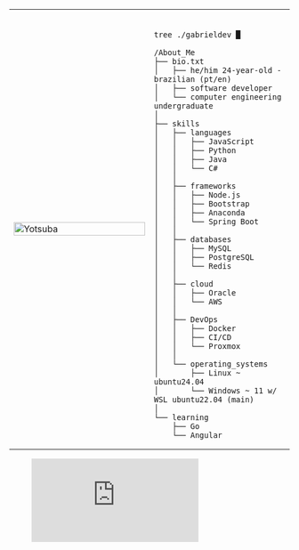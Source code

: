 <table>
  <tr>
    <td style="width: 50%;">
      <img src="https://i.imgur.com/wTF8MkU.jpeg" alt="Yotsuba" align="center" style="width: 100%; border: none;"/>
    </td>
    <td style="width: 50%; vertical-align: top;">
      <p style="font-family: 'Courier New', monospace; font-size: 35px; font-weight: bold; color: #333;">
        
	tree ./gabrieldev █
 </p>
      
    /About_Me
    ├── bio.txt
    │   ├── he/him 24-year-old - brazilian (pt/en)
    │   ├── software developer
    │   └── computer engineering undergraduate
    │
    ├── skills
    │   ├── languages
    │   │   ├── JavaScript
    │   │   ├── Python
    │   │   ├── Java
    │   │   └── C#
    │   │
    │   ├── frameworks
    │   │   ├── Node.js
    │   │   ├── Bootstrap
    │   │   ├── Anaconda
    │   │   └── Spring Boot	
    │   │ 
    │   ├── databases
    │   │   ├── MySQL
	│   │   ├── PostgreSQL
    │   │   └── Redis
    │   │ 
    │   ├── cloud
    │   │   ├── Oracle
    │   │   └── AWS
    │   │ 
    │   ├── DevOps
    │   │   ├── Docker
    │   │   ├── CI/CD
    │   │   └── Proxmox
    │   │ 
    │   └── operating_systems
    │       ├── Linux ~ ubuntu24.04
    │       └── Windows ~ 11 w/ WSL ubuntu22.04 (main)
    │   
    └── learning
        ├── Go
        └── Angular
  </tr>
</table>
<figure><embed src="https://wakatime.com/share/@all0y/a5f0de40-aea8-4f81-90c5-8f305ee25c3f.svg"></embed></figure>
